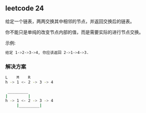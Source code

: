 ## leetcode 24
给定一个链表，两两交换其中相邻的节点，并返回交换后的链表。

你不能只是单纯的改变节点内部的值，而是需要实际的进行节点交换。

示例:
```bash
给定 1->2->3->4, 你应该返回 2->1->4->3.
```

### 解决方案
```bash
L    M    R
h -> 1 <- 2 -> 3 -> 4

 _________
|         |
h -> 1 <- 2 -> 3 -> 4
     |_________|
```